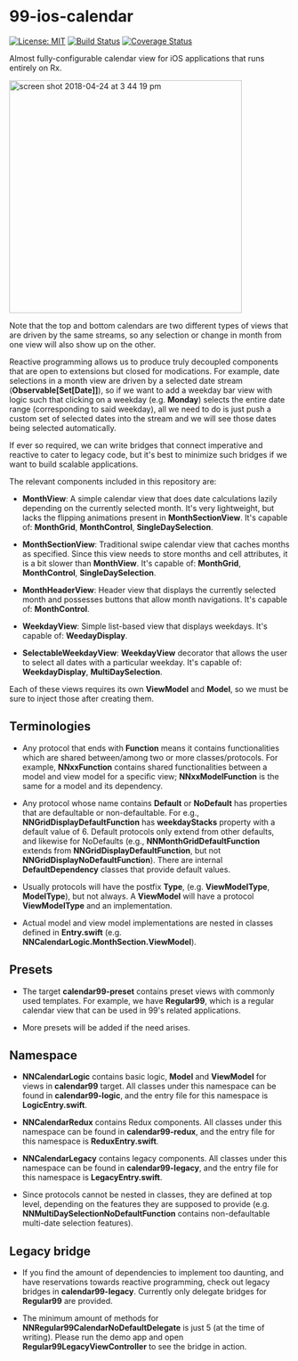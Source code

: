 # 99-ios-calendar

[![License: MIT](https://img.shields.io/badge/License-MIT-yellow.svg)](https://opensource.org/licenses/MIT)
[![Build Status](https://travis-ci.org/team99/99-ios-calendar.svg?branch=master)](https://travis-ci.org/team99/99-ios-calendar)
[![Coverage Status](https://coveralls.io/repos/github/team99/99-ios-calendar/badge.svg?branch=master&dummy=false)](https://coveralls.io/github/team99/99-ios-calendar?branch=master&dummy=false)

Almost fully-configurable calendar view for iOS applications that runs entirely on Rx.

<img width="418" alt="screen shot 2018-04-24 at 3 44 19 pm" src="https://user-images.githubusercontent.com/12141908/39176228-851bc97e-47d6-11e8-9ac0-6b65e8ca6d14.png">

Note that the top and bottom calendars are two different types of views that are driven by the same streams, so any selection or change in month from one view will also show up on the other.

Reactive programming allows us to produce truly decoupled components that are open to extensions but closed for modications. For example, date selections in a month view are driven by a selected date stream (**Observable[Set[Date]]**), so if we want to add a weekday bar view with logic such that clicking on a weekday (e.g. **Monday**) selects the entire date range (corresponding to said weekday), all we need to do is just push a custom set of selected dates into the stream and we will see those dates being selected automatically.

If ever so required, we can write bridges that connect imperative and reactive to cater to legacy code, but it's best to minimize such bridges if we want to build scalable applications.

The relevant components included in this repository are:

- **MonthView**: A simple calendar view that does date calculations lazily depending on the currently selected month. It's very lightweight, but lacks the flipping animations present in **MonthSectionView**. It's capable of: **MonthGrid**, **MonthControl**, **SingleDaySelection**.

- **MonthSectionView**: Traditional swipe calendar view that caches months as specified. Since this view needs to store months and cell attributes, it is a bit slower than **MonthView**. It's capable of: **MonthGrid**, **MonthControl**, **SingleDaySelection**.

- **MonthHeaderView**: Header view that displays the currently selected month and possesses buttons that allow month navigations. It's capable of: **MonthControl**.

- **WeekdayView**: Simple list-based view that displays weekdays. It's capable of: **WeedayDisplay**.

- **SelectableWeekdayView**: **WeekdayView** decorator that allows the user to select all dates with a particular weekday. It's capable of: **WeekdayDisplay**, **MultiDaySelection**. 

Each of these views requires its own **ViewModel** and **Model**, so we must be sure to inject those after creating them.

## Terminologies

- Any protocol that ends with **Function** means it contains functionalities which are shared between/among two or more classes/protocols. For example, **NNxxFunction** contains shared functionalities between a model and view model for a specific view; **NNxxModelFunction** is the same for a model and its dependency.

- Any protocol whose name contains **Default** or **NoDefault** has properties that are defaultable or non-defaultable. For e.g., **NNGridDisplayDefaultFunction** has **weekdayStacks** property with a default value of 6. Default protocols only extend from other defaults, and likewise for NoDefaults (e.g., **NNMonthGridDefaultFunction** extends from **NNGridDisplayDefaultFunction**, but not **NNGridDisplayNoDefaultFunction**). There are internal **DefaultDependency** classes that provide default values. 

- Usually protocols will have the postfix **Type**, (e.g. **ViewModelType**, **ModelType**), but not always. A **ViewModel** will have a protocol **ViewModelType** and an implementation.

- Actual model and view model implementations are nested in classes defined in **Entry.swift** (e.g. **NNCalendarLogic.MonthSection.ViewModel**).

## Presets

- The target **calendar99-preset** contains preset views with commonly used templates. For example, we have **Regular99**, which is a regular calendar view that can be used in 99's related applications.

- More presets will be added if the need arises.

## Namespace

- **NNCalendarLogic** contains basic logic, **Model** and **ViewModel** for views in **calendar99** target. All classes under this namespace can be found in **calendar99-logic**, and the entry file for this namespace is **LogicEntry.swift**.

- **NNCalendarRedux** contains Redux components. All classes under this namespace can be found in **calendar99-redux**, and the entry file for this namespace is **ReduxEntry.swift**.

- **NNCalendarLegacy** contains legacy components. All classes under this namespace can be found in **calendar99-legacy**, and the entry file for this namespace is **LegacyEntry.swift**.

- Since protocols cannot be nested in classes, they are defined at top level, depending on the features they are supposed to provide (e.g. **NNMultiDaySelectionNoDefaultFunction** contains non-defaultable multi-date selection features).

## Legacy bridge

- If you find the amount of dependencies to implement too daunting, and have reservations towards reactive programming, check out legacy bridges in **calendar99-legacy**. Currently only delegate bridges for **Regular99** are provided. 

- The minimum amount of methods for **NNRegular99CalendarNoDefaultDelegate** is just 5 (at the time of writing). Please run the demo app and open **Regular99LegacyViewController** to see the bridge in action.
